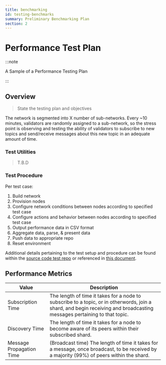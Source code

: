 ```yaml
---
title: benchmarking
id: testing-benchmarks
summary: Preliminary Benchmarking Plan
section: 2
---
```


# Performance Test Plan

:::note

A Sample of a Performance Testing Plan

:::

## Overview

> State the testing plan and objectives

The network is segmented into X number of sub-networks. Every ~10 minutes, validators are randomly assigned to a sub-network, so the stress point is observing and testing the ability of validators to subscribe to new topics and send/receive messages about this new topic in an adequate amount of time.

### Test Utilities

> T.B.D

### Test Procedure

Per test case:

1.  Build network
2.  Provision nodes
3.  Configure network conditions between nodes according to specified test case
4.  Configure actions and behavior between nodes according to specified test case
5.  Output performance data in CSV format
6.  Aggregate data, parse, & present data
7.  Push data to appropriate repo
8.  Reset environment

Additional details pertaining to the test setup and procedure can be found within the [source code test repo](https://github.com/ethresearch/sharding-p2p-poc/tree/master/test) or referenced in [this document](https://notes.ethereum.org/xCbNDb3qQjmvHGnMEMt_HA?view).

## Performance Metrics

| Value | Description |
| --- | --- |
| Subscription Time | The length of time it takes for a node to subscribe to a topic, or in otherwords, join a shard, and begin receiving and broadcasting messages pertaining to that topic. |
| Discovery Time | The length of time it takes for a node to become aware of its peers within their subscribed shard. |
| Message Propagation Time | (Broadcast time) The length of time it takes for a message, once broadcast, to be received by a majority (99%) of peers within the shard. |
